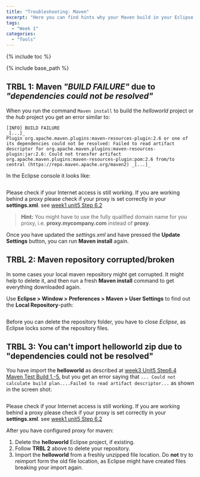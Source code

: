 ```yaml
---
title: "Troubleshooting: Maven"
excerpt: "Here you can find hints why your Maven build in your Eclipse IDE isn't working"
tags:
  - "Week 1"
categories:
  - "Tools"
---
```


<a name="top"/>

{% include toc %}

{% include base_path %}

## TRBL 1: Maven _"BUILD FAILURE"_ due to _"dependencies could not be resolved"_

When you run the command `Maven install` to build the _helloworld_ project or the _hub_ project you get an error similar to:

    [INFO] BUILD FAILURE
    _[...]_
    Plugin org.apache.maven.plugins:maven-resources-plugin:2.6 or one of its dependencies could not be resolved: Failed to read artifact descriptor for org.apache.maven.plugins:maven-resources-plugin:jar:2.6: Could not transfer artifact org.apache.maven.plugins:maven-resources-plugin:pom:2.6 from/to central (https://repo.maven.apache.org/maven2) _[...]_

In the Eclipse console it looks like:

  <img src="{{base_path}}/troubleshooting/images/trbl-mvn/pic01--devnotresolved.png" alt="" with="640px" />

Please check if your Internet access is still working. If you are working behind a proxy please check if your proxy is set correctly in your **settings.xml**.  see [week1 unit5 Step 6.2]({{base_path}}/week-1/unit-5#configure-proxy-for-maven)

> **Hint:** You might have to use the fully qualified domain name for you proxy, i.e. **proxy.mycompany.com** instead of **proxy**.

Once you have updated the _settings.xml_ and have pressed the **Update Settings** button, you can run **Maven install** again.

## TRBL 2: Maven repository corrupted/broken

In some cases your local maven repository might get corrupted. It might help to delete it, and then run a fresh **Maven install** command to get everything downloaded again.

Use **Eclipse > Window > Preferences > Maven > User Settings** to find out the **Local Repository**-path:

  <img src="{{base_path}}/troubleshooting/images/trbl-mvn/pic02--repopath.png" alt="" with="640px" />

Before you can delete the repository folder, you have to close _Eclipse_, as Eclipse locks some of the repository files.

## TRBL 3: You can't import helloworld zip due to "dependencies could not be resolved"

You have import the **helloworld** as described at [week3 Unit5 Step6.4 Maven Test Build 1.-5.]({{base_path}}/week-1/unit-5/#maven-test-build)
but you get an error saying that ```... Could not calculate build plan....Failed to read artifact descriptor...``` 
as shown in the screen shot:
 
  <img src="{{base_path}}/troubleshooting/images/trbl-mvn/pic03--helloworldimport.png" alt="" with="640px" />
  
Please check if your Internet access is still working.
 If you are working behind a proxy please check if your proxy is set correctly in your **settings.xml**.  see [week1 unit5 Step 6.2]({{base_path}}/week-1/unit-5#configure-proxy-for-maven)

After you have configured proxy for maven:

1. Delete the **helloworld** Eclipse project, if existing. 
2. Follow **TRBL 2** above to delete your repository.
3. Import the **helloworld** from a freshly unzipped file location. Do **not** try to reimport form the old file location, as Eclipse might have created files breaking your import again. 






 


	
	